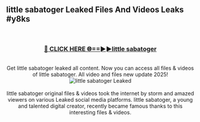## little sabatoger Leaked Files And Videos Leaks #y8ks
<br>
<div align="center">
<h3><a href="https://watchclip.my.id/little sabatoger" rel="nofollow">🔴 CLICK HERE 🌐==►►little sabatoger</a></h3>
<br>
Get little sabatoger leaked all content. Now you can access all files & videos of little sabatoger. All video and files new update 2025!
<br>
<a href="https://watchclip.my.id/little sabatoger" rel="nofollow" data-target="animated-image.originalLink"><img src="https://i.ibb.co.com/WyWwxjT/player-gif2.gif" alt="little sabatoger Leaked" style="max-width: 100%; display: inline-block;" data-target="animated-image.originalImage"></a>
<br><br>
little sabatoger original files & videos took the internet by storm and amazed viewers on various Leaked social media platforms. little sabatoger, a young and talented digital creator, recently became famous thanks to this interesting files & videos.
</div>
<br>